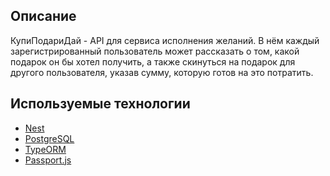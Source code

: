 ## Описание 
КупиПодариДай - API для сервиса исполнения желаний.
В нём каждый зарегистрированный пользователь может рассказать о том, какой подарок он бы хотел получить, а также скинуться на подарок для другого пользователя, указав сумму, которую готов на это потратить.

## Используемые технологии
-  [Nest](https://github.com/nestjs/nest)
- [PostgreSQL](https://www.postgresql.org/)
- [TypeORM](https://typeorm.io/)
- [Passport.js](https://www.npmjs.com/package/passport)